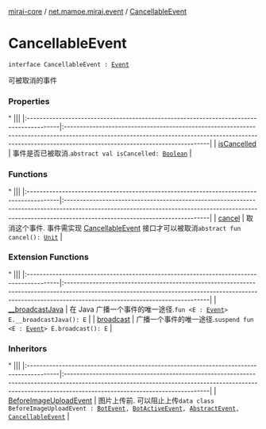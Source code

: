 [mirai-core](../../index.md) / [net.mamoe.mirai.event](../index.md) / [CancellableEvent](./index.md)

# CancellableEvent

`interface CancellableEvent : `[`Event`](../-event/index.md)

可被取消的事件

### Properties

"
                                    |||
                                    |:----------------------------------------------------------------------------------------|:---------------------------------------------------------------------------------------------------------------------------------------------------------------------------------------------------------|
                                    | [isCancelled](is-cancelled.md) | 事件是否已被取消.`abstract val isCancelled: `[`Boolean`](https://kotlinlang.org/api/latest/jvm/stdlib/kotlin/-boolean/index.html) |

### Functions

"
                                    |||
                                    |:----------------------------------------------------------------------------------------|:---------------------------------------------------------------------------------------------------------------------------------------------------------------------------------------------------------|
                                    | [cancel](cancel.md) | 取消这个事件. 事件需实现 [CancellableEvent](./index.md) 接口才可以被取消`abstract fun cancel(): `[`Unit`](https://kotlinlang.org/api/latest/jvm/stdlib/kotlin/-unit/index.html) |

### Extension Functions

"
                                    |||
                                    |:----------------------------------------------------------------------------------------|:---------------------------------------------------------------------------------------------------------------------------------------------------------------------------------------------------------|
                                    | [__broadcastJava](../__broadcast-java.md) | 在 Java 广播一个事件的唯一途径.`fun <E : `[`Event`](../-event/index.md)`> E.__broadcastJava(): E` |
| [broadcast](../broadcast.md) | 广播一个事件的唯一途径.`suspend fun <E : `[`Event`](../-event/index.md)`> E.broadcast(): E` |

### Inheritors

"
                                    |||
                                    |:----------------------------------------------------------------------------------------|:---------------------------------------------------------------------------------------------------------------------------------------------------------------------------------------------------------|
                                    | [BeforeImageUploadEvent](../../net.mamoe.mirai.event.events/-before-image-upload-event/index.md) | 图片上传前. 可以阻止上传`data class BeforeImageUploadEvent : `[`BotEvent`](../../net.mamoe.mirai.event.events/-bot-event/index.md)`, `[`BotActiveEvent`](../../net.mamoe.mirai.event.events/-bot-active-event.md)`, `[`AbstractEvent`](../-abstract-event/index.md)`, `[`CancellableEvent`](./index.md) |

